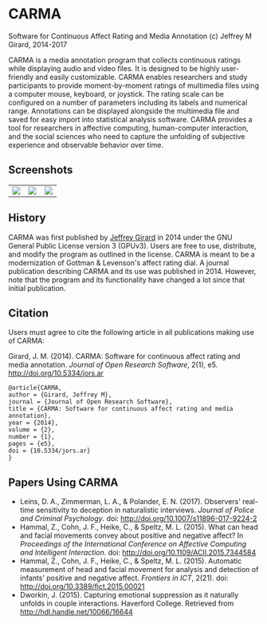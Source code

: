 # CARMA
Software for Continuous Affect Rating and Media Annotation
(c) Jeffrey M Girard, 2014-2017

CARMA is a media annotation program that collects continuous ratings while displaying audio and video files. It is designed to be highly user-friendly and easily customizable. CARMA enables researchers and study participants to provide moment-by-moment ratings of multimedia files using a computer mouse, keyboard, or joystick. The rating scale can be configured on a number of parameters including its labels and numerical range. Annotations can be displayed alongside the multimedia file and saved for easy import into statistical analysis software. CARMA provides a tool for researchers in affective computing, human-computer interaction, and the social sciences who need to capture the unfolding of subjective experience and observable behavior over time.

## Screenshots
<table width="100%">
<tr>
<td width="33%"><a href="http://i.imgur.com/rnCsBQ7.png"><img src="http://i.imgur.com/rnCsBQ7.png" /></a></td>
<td width="33%"><a href="https://i.imgur.com/hvjHHxz.png"><img src="https://i.imgur.com/hvjHHxz.png" /></a></td>
<td width="33%"><a href="https://i.imgur.com/4C2SrK9.png"><img src="https://i.imgur.com/4C2SrK9.png" /></a></td>
</tr>
</table>

## History
CARMA was first published by [Jeffrey Girard](http://jmgirard.com) in 2014 under the GNU General Public License version 3 (GPUv3). Users are free to use, distribute, and modify the program as outlined in the license. CARMA is meant to be a modernization of Gottman & Levenson's affect rating dial. A journal publication describing CARMA and its use was published in 2014. However, note that the program and its functionality have changed a lot since that initial publication.

## Citation
Users must agree to cite the following article in all publications making use of CARMA:

Girard, J. M. (2014). CARMA: Software for continuous affect rating and media annotation. *Journal of Open Research Software*, 2(1), e5. <http://doi.org/10.5334/jors.ar>

```
@article{CARMA,
author = {Girard, Jeffrey M},
journal = {Journal of Open Research Software},
title = {CARMA: Software for continuous affect rating and media annotation},
year = {2014},
volume = {2},
number = {1},
pages = {e5},
doi = {10.5334/jors.ar}
}
```

## Papers Using CARMA
* Leins, D. A., Zimmerman, L. A., & Polander, E. N. (2017). Observers' real-time sensitivity to deception in naturalistic interviews. *Journal of Police and Criminal Psychology*. doi: <http://doi.org/10.1007/s11896-017-9224-2>
* Hammal, Z., Cohn, J. F., Heike, C., & Speltz, M. L. (2015). What can head and facial movements convey about positive and negative affect? In *Proceedings of the International Conference on Affective Computing and Intelligent Interaction*. doi: <http://doi.org/10.1109/ACII.2015.7344584>
* Hammal, Z., Cohn, J. F., Heike, C., & Speltz, M. L. (2015). Automatic measurement of head and facial movement for analysis and detection of infants' positive and negative affect. *Frontiers in ICT*, 2(21). doi: <http://doi.org/10.3389/fict.2015.00021>
* Dworkin, J. (2015). Capturing emotional suppression as it naturally unfolds in couple interactions. Haverford College. Retrieved from <http://hdl.handle.net/10066/16644>
